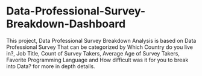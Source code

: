 # Data-Professional-Survey-Breakdown-Dashboard
This project, Data Professional Survey Breakdown Analysis is based on Data Professional Survey That can be categorized by Which Country do you live in?, Job Title, Count of Survey Takers, Average Age of Survey Takers, Favorite Programming Language and How difficult was it for you to break into Data?  for more in depth details.
